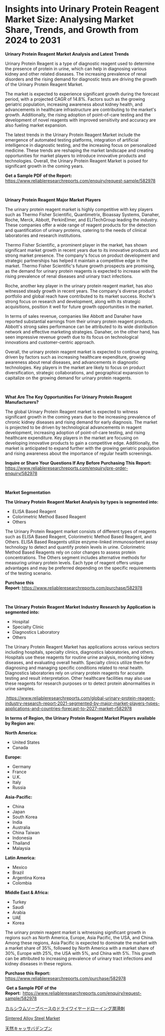 <p><h1>Insights into Urinary Protein Reagent Market Size: Analysing Market Share, Trends, and Growth from 2024 to 2031</h1></p><p><strong>Urinary Protein Reagent Market Analysis and Latest Trends</strong></p>
<p><p>Urinary Protein Reagent is a type of diagnostic reagent used to determine the presence of protein in urine, which can help in diagnosing various kidney and other related diseases. The increasing prevalence of renal disorders and the rising demand for diagnostic tests are driving the growth of the Urinary Protein Reagent Market.</p><p>The market is expected to experience significant growth during the forecast period, with a projected CAGR of 14.8%. Factors such as the growing geriatric population, increasing awareness about kidney health, and advancements in healthcare infrastructure are contributing to the market's growth. Additionally, the rising adoption of point-of-care testing and the development of novel reagents with improved sensitivity and accuracy are also fueling market expansion.</p><p>The latest trends in the Urinary Protein Reagent Market include the emergence of automated testing platforms, integration of artificial intelligence in diagnostic testing, and the increasing focus on personalized medicine. These trends are reshaping the market landscape and creating opportunities for market players to introduce innovative products and technologies. Overall, the Urinary Protein Reagent Market is poised for significant growth in the coming years.</p></p>
<p><strong>Get a Sample PDF of the Report:&nbsp;</strong> <a href="https://www.reliableresearchreports.com/enquiry/request-sample/582978">https://www.reliableresearchreports.com/enquiry/request-sample/582978</a></p>
<p>&nbsp;</p>
<p><strong>Urinary Protein Reagent Major Market Players</strong></p>
<p><p>The urinary protein reagent market is highly competitive with key players such as Thermo Fisher Scientific, Quantimetrix, Bioassay Systems, Danaher, Roche, Merck, Abbott, PerkinElmer, and ELITechGroup leading the industry. These companies offer a wide range of reagent products for the detection and quantification of urinary proteins, catering to the needs of clinical laboratories and research institutions.</p><p>Thermo Fisher Scientific, a prominent player in the market, has shown significant market growth in recent years due to its innovative products and strong market presence. The company's focus on product development and strategic partnerships has helped it maintain a competitive edge in the market. Thermo Fisher Scientific's future growth prospects are promising, as the demand for urinary protein reagents is expected to increase with the rising prevalence of renal diseases and urinary tract infections.</p><p>Roche, another key player in the urinary protein reagent market, has also witnessed steady growth in recent years. The company's diverse product portfolio and global reach have contributed to its market success. Roche's strong focus on research and development, along with its strategic acquisitions, position it well for future growth opportunities in the market.</p><p>In terms of sales revenue, companies like Abbott and Danaher have reported substantial earnings from their urinary protein reagent products. Abbott's strong sales performance can be attributed to its wide distribution network and effective marketing strategies. Danaher, on the other hand, has seen impressive revenue growth due to its focus on technological innovations and customer-centric approach.</p><p>Overall, the urinary protein reagent market is expected to continue growing, driven by factors such as increasing healthcare expenditure, growing awareness about renal diseases, and advancements in diagnostic technologies. Key players in the market are likely to focus on product diversification, strategic collaborations, and geographical expansion to capitalize on the growing demand for urinary protein reagents.</p></p>
<p>&nbsp;</p>
<p><strong>What Are The Key Opportunities For Urinary Protein Reagent Manufacturers?</strong></p>
<p><p>The global Urinary Protein Reagent market is expected to witness significant growth in the coming years due to the increasing prevalence of chronic kidney diseases and rising demand for early diagnosis. The market is projected to be driven by technological advancements in reagent development, increasing adoption of point-of-care testing, and rising healthcare expenditure. Key players in the market are focusing on developing innovative products to gain a competitive edge. Additionally, the market is anticipated to expand further with the growing geriatric population and rising awareness about the importance of regular health screenings.</p></p>
<p><strong>Inquire or Share Your Questions If Any Before Purchasing This Report:</strong> <a href="https://www.reliableresearchreports.com/enquiry/pre-order-enquiry/582978">https://www.reliableresearchreports.com/enquiry/pre-order-enquiry/582978</a></p>
<p>&nbsp;</p>
<p><strong>Market Segmentation</strong></p>
<p><strong>The Urinary Protein Reagent Market Analysis by types is segmented into:</strong></p>
<p><ul><li>ELISA Based Reagent</li><li>Colorimetric Method Based Reagent</li><li>Others</li></ul></p>
<p><p>The Urinary Protein Reagent market consists of different types of reagents such as ELISA Based Reagent, Colorimetric Method Based Reagent, and Others. ELISA Based Reagents utilize enzyme-linked immunosorbent assay technology to detect and quantify protein levels in urine. Colorimetric Method Based Reagents rely on color changes to assess protein concentrations. The Others segment includes alternative methods for measuring urinary protein levels. Each type of reagent offers unique advantages and may be preferred depending on the specific requirements of the testing scenario.</p></p>
<p><strong>Purchase this Report:&nbsp;</strong><a href="https://www.reliableresearchreports.com/purchase/582978">https://www.reliableresearchreports.com/purchase/582978</a></p>
<p>&nbsp;</p>
<p><strong>The Urinary Protein Reagent Market Industry Research by Application is segmented into:</strong></p>
<p><ul><li>Hospital</li><li>Specialty Clinic</li><li>Diagnostics Laboratory</li><li>Others</li></ul></p>
<p><p>The Urinary Protein Reagent Market has applications across various sectors including hospitals, specialty clinics, diagnostics laboratories, and others. Hospitals use these reagents for routine urine analysis, monitoring kidney diseases, and evaluating overall health. Specialty clinics utilize them for diagnosing and managing specific conditions related to renal health. Diagnostics laboratories rely on urinary protein reagents for accurate testing and result interpretation. Other healthcare facilities may also use these reagents for research purposes or to detect protein abnormalities in urine samples.</p></p>
<p><a href="https://www.reliableresearchreports.com/global-urinary-protein-reagent-industry-research-report-2021-segmented-by-major-market-players-types-applications-and-countries-forecast-to-2027-market-r582978">&nbsp;https://www.reliableresearchreports.com/global-urinary-protein-reagent-industry-research-report-2021-segmented-by-major-market-players-types-applications-and-countries-forecast-to-2027-market-r582978</a></p>
<p><strong>In terms of Region, the Urinary Protein Reagent Market Players available by Region are:</strong></p>
<p>
    <p> <strong> North America: </strong>
        <ul>
            <li>United States</li>
            <li>Canada</li>
        </ul>
        </p> 
    <p> <strong> Europe: </strong>
        <ul>
            <li>Germany</li>
            <li>France</li>
            <li>U.K.</li>
            <li>Italy</li>
            <li>Russia</li>
        </ul>
        </p> 
    <p> <strong> Asia-Pacific: </strong>
        <ul>
            <li>China</li>
            <li>Japan</li>
            <li>South Korea</li>
            <li>India</li>
            <li>Australia</li>
            <li>China Taiwan</li>
            <li>Indonesia</li>
            <li>Thailand</li>
            <li>Malaysia</li>
        </ul>
        </p> 
    <p> <strong> Latin America: </strong>
        <ul>
            <li>Mexico</li>
            <li>Brazil</li>
            <li>Argentina Korea</li>
            <li>Colombia</li>
        </ul>
        </p> 
    <p> <strong> Middle East & Africa: </strong>
        <ul>
            <li>Turkey</li>
            <li>Saudi</li>
            <li>Arabia</li>
            <li>UAE</li>
            <li>Korea</li>
        </ul>
    </p>
    </p>
<p><p>The urinary protein reagent market is witnessing significant growth in regions such as North America, Europe, Asia Pacific, the USA, and China. Among these regions, Asia Pacific is expected to dominate the market with a market share of 35%, followed by North America with a market share of 30%, Europe with 25%, the USA with 5%, and China with 5%. This growth can be attributed to increasing prevalence of urinary tract infections and kidney diseases in these regions.</p></p>
<p><strong>Purchase this Report: </strong><a href="https://www.reliableresearchreports.com/purchase/582978">https://www.reliableresearchreports.com/purchase/582978</a></p>
<p>&nbsp;<strong>Get a Sample PDF of the Report:&nbsp;&nbsp;</strong><a href="https://www.reliableresearchreports.com/enquiry/request-sample/582978">https://www.reliableresearchreports.com/enquiry/request-sample/582978</a></p>
<p><strong></strong></p>
<p><p><a href="https://github.com/zoetazuur/Market-Research-Report-List-1/blob/main/394866295492.md">カルシウムソープベースのドライワイヤードローイング潤滑剤</a></p><p><a href="https://github.com/gracielawharr/Market-Research-Report-List-1/blob/main/sintered-alloy-steel-market.md">Sintered Alloy Steel Market</a></p><p><a href="https://github.com/VinceMarvin1/Market-Research-Report-List-1/blob/main/588125495493.md">天然キャッサバデンプン</a></p></p>